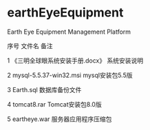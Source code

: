 # earthEyeEquipment
Earth Eye Equipment Management Platform

序号	文件名	备注

1	《三明全球眼系统安装手册.docx》	系统安装说明

2	mysql-5.5.37-win32.msi	mysql安装包5.5版

3	Earth.sql	数据库备份文件

4	tomcat8.rar	Tomcat安装包8.0版

5	eartheye.war	服务器应用程序压缩包

